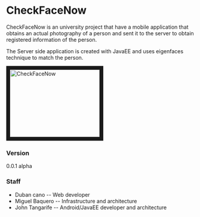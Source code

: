 # CheckFaceNow

CheckFaceNow is an university project that have a mobile application that obtains an actual photography of a person and sent it to the server to obtain registered information of the person.

The Server side application is created with JavaEE and uses eigenfaces technique to match the person. 

<a href="https://www.youtube.com/watch?v=nyeEoSDZcQM" target="_blank"><img src="https://i.ytimg.com/vi/nyeEoSDZcQM/hqdefault.jpg" 
alt="CheckFaceNow" width="240" height="180" border="10" /></a>

### Version
0.0.1 alpha

### Staff
- Duban cano -- Web developer
- Miguel Baquero -- Infrastructure and architecture
- John Tangarife -- Android/JavaEE developer and architecture
